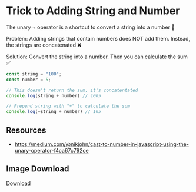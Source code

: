 # Trick to Adding String and Number

The unary + operator is a shortcut to convert a string into a number 🤩

Problem: Adding strings that contain numbers does NOT add them. Instead, the strings are concatenated ❌

Solution: Convert the string into a number. Then you can calculate the sum ✅


```javascript
const string = "100";
const number = 5;

// This doesn't return the sum, it's concatentated
console.log(string + number) // 1005

// Prepend string with "+" to calculate the sum
console.log(+string + number) // 105
```

## Resources

- https://medium.com/@nikjohn/cast-to-number-in-javascript-using-the-unary-operator-f4ca67c792ce


## Image Download

[Download](https://github.com/samanthaming/code-tidbits/blob/master/images/9-trick-to-add-string-and-number.png)
